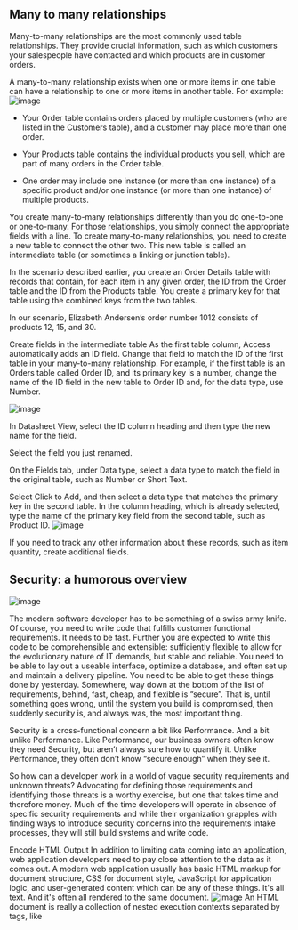 ## Many to many relationships

Many-to-many relationships are the most commonly used table relationships. They provide crucial information, such as which customers your salespeople have contacted and which products are in customer orders.

A many-to-many relationship exists when one or more items in one table can have a relationship to one or more items in another table. For example:
![image](https://user-images.githubusercontent.com/97823170/161451285-0cfb505f-a393-4cf0-8a85-a2abb8501f32.png)

- Your Order table contains orders placed by multiple customers (who are listed in the Customers table), and a customer may place more than one order.

- Your Products table contains the individual products you sell, which are part of many orders in the Order table.

- One order may include one instance (or more than one instance) of a specific product and/or one instance (or more than one instance) of multiple products.

You create many-to-many relationships differently than you do one-to-one or one-to-many. For those relationships, you simply connect the appropriate fields with a line. To create many-to-many relationships, you need to create a new table to connect the other two. This new table is called an intermediate table (or sometimes a linking or junction table).

In the scenario described earlier, you create an Order Details table with records that contain, for each item in any given order, the ID from the Order table and the ID from the Products table. You create a primary key for that table using the combined keys from the two tables.

In our scenario, Elizabeth Andersen’s order number 1012 consists of products 12, 15, and 30.

Create fields in the intermediate table
As the first table column, Access automatically adds an ID field. Change that field to match the ID of the first table in your many-to-many relationship. For example, if the first table is an Orders table called Order ID, and its primary key is a number, change the name of the ID field in the new table to Order ID and, for the data type, use Number.

![image](https://user-images.githubusercontent.com/97823170/161451275-714edc0f-9083-4b9d-9858-ec80bb7c3951.png)

In Datasheet View, select the ID column heading and then type the new name for the field.

Select the field you just renamed.

On the Fields tab, under Data type, select a data type to match the field in the original table, such as Number or Short Text.

Select Click to Add, and then select a data type that matches the primary key in the second table. In the column heading, which is already selected, type the name of the primary key field from the second table, such as Product ID.
![image](https://user-images.githubusercontent.com/97823170/161451302-03de1698-ded2-4b72-a05b-f01066ba7d78.png)

If you need to track any other information about these records, such as item quantity, create additional fields.


## Security: a humorous overview
![image](https://user-images.githubusercontent.com/97823170/161451525-93cafa0c-1ea2-47ed-8db9-fe2a5a80ac57.png)

The modern software developer has to be something of a swiss army knife. Of course, you need to write code that fulfills customer functional requirements. It needs to be fast. Further you are expected to write this code to be comprehensible and extensible: sufficiently flexible to allow for the evolutionary nature of IT demands, but stable and reliable. You need to be able to lay out a useable interface, optimize a database, and often set up and maintain a delivery pipeline. You need to be able to get these things done by yesterday.
Somewhere, way down at the bottom of the list of requirements, behind, fast, cheap, and flexible is “secure”. That is, until something goes wrong, until the system you build is compromised, then suddenly security is, and always was, the most important thing.


Security is a cross-functional concern a bit like Performance. And a bit unlike Performance. Like Performance, our business owners often know they need Security, but aren’t always sure how to quantify it. Unlike Performance, they often don’t know “secure enough” when they see it.

So how can a developer work in a world of vague security requirements and unknown threats? Advocating for defining those requirements and identifying those threats is a worthy exercise, but one that takes time and therefore money. Much of the time developers will operate in absence of specific security requirements and while their organization grapples with finding ways to introduce security concerns into the requirements intake processes, they will still build systems and write code.

Encode HTML Output
In addition to limiting data coming into an application, web application developers need to pay close attention to the data as it comes out. A modern web application usually has basic HTML markup for document structure, CSS for document style, JavaScript for application logic, and user-generated content which can be any of these things. It's all text. And it's often all rendered to the same document.
![image](https://user-images.githubusercontent.com/97823170/161451519-f421c7bd-16a5-4602-a507-394e9ff9f8e8.png)
An HTML document is really a collection of nested execution contexts separated by tags, like <script> or <style>. The developer is always one errant angle bracket away from running in a very different execution context than they intend. This is further complicated when you have additional context-specific content embedded within an execution context. For example, both HTML and JavaScript can contain a URL, each with rules all their own.

Output Risks
HTML is a very, very permissive format. Browsers try their best to render the content, even if it is malformed. That may seem beneficial to the developer since a bad bracket doesn't just explode in an error, however, the rendering of badly formed markup is a major source of vulnerabilities. Attackers have the luxury of injecting content into your pages to break through execution contexts, without even having to worry about whether the page is valid.

Handling output correctly isn't strictly a security concern. Applications rendering data from sources like databases and upstream services need to ensure that the content doesn't break the application, but risk becomes particularly high when rendering content from an untrusted source. As mentioned in the prior section, developers should be rejecting input that falls outside the bounds of the contract, but what do we do when we need to accept input containing characters that has the potential to change our code, like a single quote ("'") or open bracket ("<")? This is where output encoding comes in.
  
  
